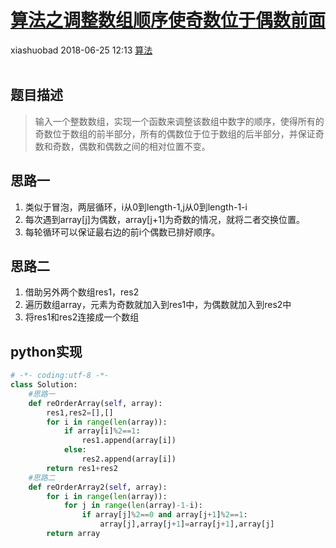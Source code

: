 <div class="blog-article">
    <h1><a href="p.html?p=算法/算法之调整数组顺序使奇数位于偶数前面" class="title">算法之调整数组顺序使奇数位于偶数前面</a></h1>
    <span class="author">xiashuobad</span>
    <span class="time">2018-06-25 12:13</span>
    <span><a href="tags.html?t=算法" class="tag">算法</a></span>
    </div>
<br/>

## 题目描述 ##
> 输入一个整数数组，实现一个函数来调整该数组中数字的顺序，使得所有的奇数位于数组的前半部分，所有的偶数位于位于数组的后半部分，并保证奇数和奇数，偶数和偶数之间的相对位置不变。
## 思路一 ##
1. 类似于冒泡，两层循环，i从0到length-1,j从0到length-1-i
2. 每次遇到array[j]为偶数，array[j+1]为奇数的情况，就将二者交换位置。
3. 每轮循环可以保证最右边的前i个偶数已排好顺序。

## 思路二 ##
1. 借助另外两个数组res1，res2
2. 遍历数组array，元素为奇数就加入到res1中，为偶数就加入到res2中
3. 将res1和res2连接成一个数组

## python实现 ##
```python
# -*- coding:utf-8 -*-
class Solution:
    #思路一
    def reOrderArray(self, array):
        res1,res2=[],[]
        for i in range(len(array)):
            if array[i]%2==1:
                res1.append(array[i])
            else:
                res2.append(array[i])
        return res1+res2
    #思路二
    def reOrderArray2(self, array):
        for i in range(len(array)):
            for j in range(len(array)-1-i):
                if array[j]%2==0 and array[j+1]%2==1:
                    array[j],array[j+1]=array[j+1],array[j]
        return array
```